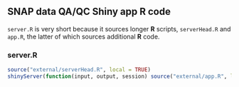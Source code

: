 


##
##
## SNAP data QA/QC Shiny app R code

`server.R` is very short because it sources longer **R** scripts, `serverHead.R` and `app.R`, the latter of which sources additional **R** code.

### server.R


```r
source("external/serverHead.R", local = TRUE)
shinyServer(function(input, output, session) source("external/app.R", local = TRUE))
```
